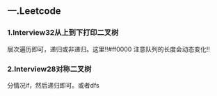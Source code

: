 ## 一.Leetcode
### 1.Interview32从上到下打印二叉树
层次遍历即可，递归或非递归。这里!!#ff0000 注意队列的长度会动态变化!!
### 2.Interview28对称二叉树
分情况if，然后递归即可。或者dfs

